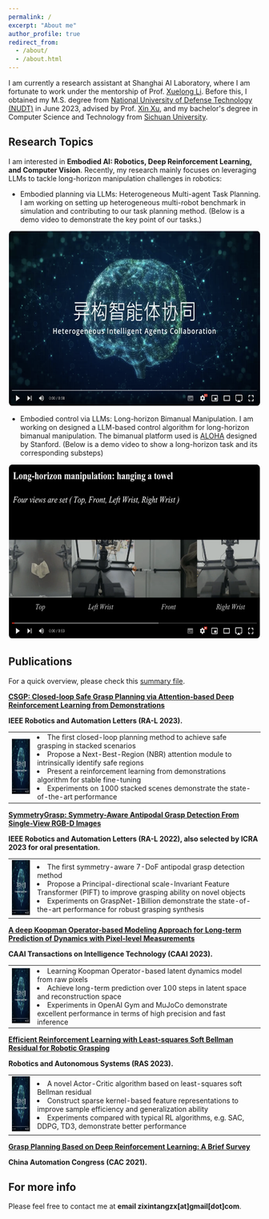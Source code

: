 ```yaml
---
permalink: /
excerpt: "About me"
author_profile: true
redirect_from: 
  - /about/
  - /about.html
---
```



I am currently a research assistant at Shanghai AI Laboratory, where I am fortunate to work under the mentorship of Prof. [Xuelong Li](https://iopen.nwpu.edu.cn/info/1329/1171.htm). Before this, I obtained my M.S. degree from [National University of Defense Technology (NUDT)](https://www.nudt.edu.cn) in June 2023, advised by Prof. [Xin Xu](https://xueshu.baidu.com/scholarID/CN-B7736SUJ), and my bachelor's degree in Computer Science and Technology from [Sichuan University](https://www.scu.edu.cn).
    


Research Topics
------  
I am interested in <b>Embodied AI: Robotics, Deep Reinforcement Learning, and Computer Vision</b>.
Recently, my research mainly focuses on leveraging LLMs to tackle long-horizon manipulation challenges in robotics:
+ Embodied planning via LLMs: Heterogeneous Multi-agent Task Planning.
I am working on setting up heterogeneous multi-robot benchmark in simulation and contributing to our task planning method. (Below is a demo video to demonstrate the key point of our tasks.)


<p align="center">
  <a href="https://www.youtube.com/watch?v=GZIk6S_AlUc">
    <img src="https://github.com/Zixin-Tang/Zixin-Tang.github.io/blob/master/images/HADemoCover.png?raw=true" width="600" height="350" alt="Embodied Planning Demo">
  </a>
</p>

+ Embodied control via LLMs: Long-horizon Bimanual Manipulation.
I am working on designed a LLM-based control algorithm for long-horizon bimanual manipulation. The bimanual platform used is [ALOHA](https://tonyzhaozh.github.io/aloha/) designed by Stanford. (Below is a demo video to show a long-horizon task and its corresponding substeps)


<p align="center">
  <a href="https://www.youtube.com/watch?v=VmRhUqRFp-4">
    <img src="https://github.com/Zixin-Tang/Zixin-Tang.github.io/blob/master/images/ALOHACover.png?raw=true" width="600" height="350" alt="Embodied Control Demo">
  </a>
</p>



Publications
------
For a quick overview, please check this [summary file](https://Zixin-Tang.github.io/assets/pub/Online_Summary_material.pdf).

<b>[CSGP: Closed-loop Safe Grasp Planning via Attention-based Deep Reinforcement Learning from Demonstrations](https://ieeexplore.ieee.org/document/10059127)</b>

**IEEE Robotics and Automation Letters (RA-L 2023).**

<table border="0">
  <colgroup>
    <col style="width: 10%;"> <!-- 第一列宽度占表格的30% -->
    <col style="width: 90%;"> <!-- 第二列宽度占表格的70% -->
  </colgroup>
  <tr>
    <td>
      <img src="https://github.com/Zixin-Tang/Zixin-Tang.github.io/blob/master/images/HADemoCover.png?raw=true" width="250" height="110" alt="Video Title">
    </td>
    <td>
      <li>The first closed-loop planning method to achieve safe grasping in stacked scenarios</li>
      <li>Propose a Next-Best-Region (NBR) attention module to intrinsically identify safe regions</li>
      <li>Present a reinforcement learning from demonstrations algorithm for stable fine-tuning</li>
      <li>Experiments on 1000 stacked scenes demonstrate the state-of-the-art performance</li>
    </td>
  </tr>
</table>

<b>[SymmetryGrasp: Symmetry-Aware Antipodal Grasp Detection From Single-View 
RGB-D Images](https://ieeexplore.ieee.org/document/9919329)</b>

**IEEE Robotics and Automation Letters (RA-L 2022), also selected by ICRA 2023 for oral presentation.**

<table border="0">
  <colgroup>
    <col style="width: 10%;"> <!-- 第一列宽度占表格的30% -->
    <col style="width: 90%;"> <!-- 第二列宽度占表格的70% -->
  </colgroup>
  <tr>
    <td>
      <img src="https://github.com/Zixin-Tang/Zixin-Tang.github.io/blob/master/images/HADemoCover.png?raw=true" width="250" height="110" alt="Video Title">
    </td>
    <td>
      <li>The first symmetry-aware 7-DoF antipodal grasp detection method</li>
      <li>Propose a Principal-directional scale-Invariant Feature Transformer (PIFT) to improve grasping ability on novel objects</li>
      <li>Experiments on GraspNet-1Billion demonstrate the state-of-the-art performance for robust grasping synthesis</li>
    </td>
  </tr>
</table>

<b>[A deep Koopman Operator-based Modeling Approach for Long-term Prediction of 
Dynamics with Pixel-level Measurements](https://ietresearch.onlinelibrary.wiley.com/doi/full/10.1049/cit2.12149)</b> 

**CAAI Transactions on Intelligence Technology (CAAI 2023).**

<table border="0">
  <colgroup>
    <col style="width: 10%;"> <!-- 第一列宽度占表格的30% -->
    <col style="width: 90%;"> <!-- 第二列宽度占表格的70% -->
  </colgroup>
  <tr>
    <td>
      <img src="https://github.com/Zixin-Tang/Zixin-Tang.github.io/blob/master/images/HADemoCover.png?raw=true" width="250" height="110" alt="Video Title">
    </td>
    <td>
      <li>Learning Koopman Operator-based latent dynamics model from raw pixels</li>
      <li>Achieve long-term prediction over 100 steps in latent space and reconstruction space</li>
      <li>Experiments in OpenAI Gym and MuJoCo demonstrate excellent performance in terms of high precision and fast inference</li>
    </td>
  </tr>
</table>


<b>[Efficient Reinforcement Learning with Least-squares Soft Bellman Residual for Robotic Grasping](https://www.sciencedirect.com/science/article/pii/S0921889023000246)</b> 

**Robotics and Autonomous Systems (RAS 2023).**

<table border="0">
  <colgroup>
    <col style="width: 10%;"> <!-- 第一列宽度占表格的30% -->
    <col style="width: 90%;"> <!-- 第二列宽度占表格的70% -->
  </colgroup>
  <tr>
    <td>
      <img src="https://github.com/Zixin-Tang/Zixin-Tang.github.io/blob/master/images/HADemoCover.png?raw=true" width="250" height="110" alt="Video Title">
    </td>
    <td>
      <li>A novel Actor-Critic algorithm based on least-squares soft Bellman residual</li>
      <li>Construct sparse kernel-based feature representations to improve sample efficiency and generalization ability</li>
      <li>Experiments compared with typical RL algorithms, e.g. SAC, DDPG, TD3, demonstrate better performance</li>
    </td>
  </tr>
</table>


<b>[Grasp Planning Based on Deep Reinforcement Learning: A Brief Survey](https://ieeexplore.ieee.org/document/9727526)</b>

**China Automation Congress (CAC 2021).**



For more info
------
Please feel free to contact me at **email zixintangzx[at]gmail[dot]com**.
